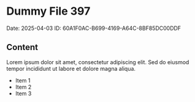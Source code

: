 # Dummy File 397

Date: 2025-04-03
ID: 60A1F0AC-B699-4169-A64C-8BF85DC00DDF

## Content

Lorem ipsum dolor sit amet, consectetur adipiscing elit.
Sed do eiusmod tempor incididunt ut labore et dolore magna aliqua.

* Item 1
* Item 2
* Item 3
